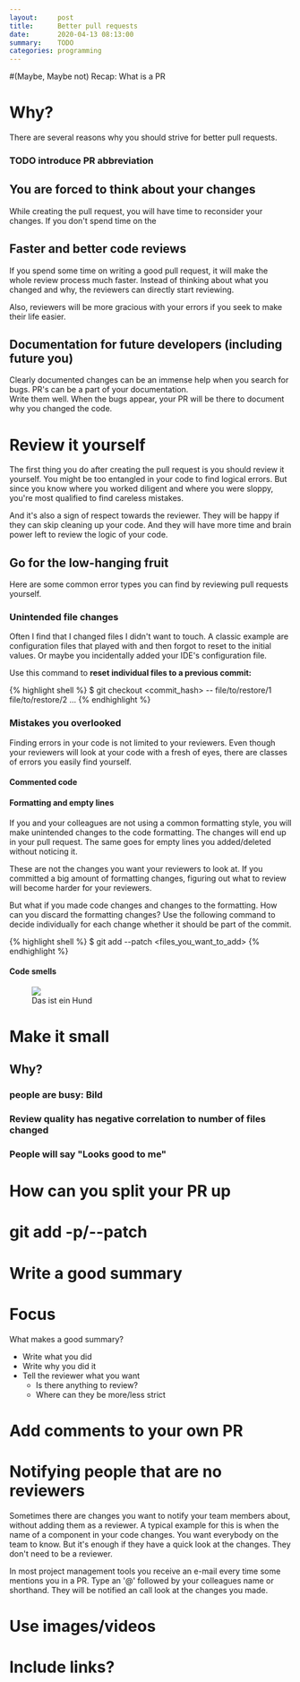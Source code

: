 ```yaml
---
layout:     post
title:      Better pull requests
date:       2020-04-13 08:13:00
summary:    TODO
categories: programming
---
```


#(Maybe, Maybe not) Recap: What is a PR

# Why?
There are several reasons why you should strive for better pull requests. 

### TODO introduce PR abbreviation

## You are forced to think about your changes
While creating the pull request, you will have time to reconsider your changes. 
If you don't spend time on the 

## Faster and better code reviews
If you spend some time on writing a good pull request, it will make the whole review process much faster.
Instead of thinking about what you changed and why, the reviewers can directly start reviewing.

Also, reviewers will be more gracious with your errors if you seek to make their life easier.

## Documentation for future developers (including future you)
Clearly documented changes can be an immense help when you search for bugs. 
PR's can be a part of your documentation.  
Write them well. 
When the bugs appear, your PR will be there to document why you changed the code. 


# Review it yourself
The first thing you do after creating the pull request is you should review it yourself.
You might be too entangled in your code to find logical errors. 
But since you know where you worked diligent and where you were sloppy, you're most qualified to find careless mistakes. 

And it's also a sign of respect towards the reviewer. 
They will be happy if they can skip cleaning up your code. 
And they will have more time and brain power left to review the logic of your code.

## Go for the low-hanging fruit 

Here are some common error types you can find by reviewing pull requests yourself.

### Unintended file changes 
Often I find that I changed files I didn't want to touch. 
A classic example are configuration files that played with and then forgot to reset to the initial values. 
Or maybe you incidentally added your IDE's configuration file. 

Use this command to **reset individual files to a previous commit:**

{% highlight shell %}
$ git checkout <commit_hash> -- file/to/restore/1 file/to/restore/2 ...
{% endhighlight %}


### Mistakes you overlooked

Finding errors in your code is not limited to your reviewers. 
Even though your reviewers will look at your code with a fresh of eyes, there are classes of errors you easily find yourself. 

#### Commented code


#### Formatting and empty lines
If you and your colleagues are not using a common formatting style, you will make unintended changes to the code formatting. 
The changes will end up in your pull request. 
The same goes for empty lines you added/deleted without noticing it. 

These are not the changes you want your reviewers to look at. 
If you committed a big amount of formatting changes, figuring out what to review will become harder for your reviewers. 

But what if you made code changes and changes to the formatting. How can you discard the formatting changes? 
Use the following command to decide individually for each change whether it should be part of the commit. 

{% highlight shell %}
$ git add --patch <files_you_want_to_add>
{% endhighlight %}

#### Code smells

<figure class="image">
  <img src="https://static.hunde.de/upload/1391082995_american-eskimo-dog-wikimedia-commons-450x315.jpg" >
  <figcaption>Das ist ein Hund</figcaption>
</figure>





# Make it small
## Why? 
### people are busy: Bild
### Review quality has negative correlation to number of files changed 
### People will say "Looks good to me"

# How can you split your PR up

# git add -p/--patch

# Write a good summary 

# Focus


What makes a good summary?
- Write what you did
- Write why you did it
- Tell the reviewer what you want
  - Is there anything to review?
  - Where can they be more/less strict

# Add comments to your own PR



# Notifying people that are no reviewers
Sometimes there are changes you want to notify your team members about, without adding them as a reviewer. 
A typical example for this is when the name of a component in your code changes. 
You want everybody on the team to know. 
But it's enough if they have a quick look at the changes.
They don't need to be a reviewer. 

In most project management tools you receive an e-mail every time some mentions you in a PR. 
Type an '@' followed by your colleagues name or shorthand. 
They will be notified an call look at the changes you made.

# Use images/videos  

# Include links?
